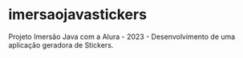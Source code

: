 # imersaojavastickers
Projeto Imersão Java com a Alura - 2023 - Desenvolvimento de uma aplicação geradora de Stickers.
